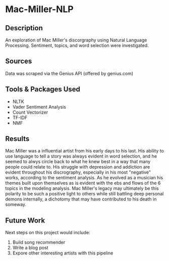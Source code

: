 # Mac-Miller-NLP

## Description
An exploration of Mac Miller's discorgraphy using Natural Language Processing. Sentiment, topics, and word selection were investigated.

## Sources
Data was scraped via the Genius API (offered by genius.com)

## Tools & Packages Used
- NLTK
- Vader Sentiment Analysis
- Count Vectorizer
- TF-IDF
- NMF

## Results
Mac Miller was a influential artist from his early days to his last. His ability to use language to tell a story was always evident in word selection, and he seemed to alwys circle back to what he knew best in a way that many people could relate to. His struggle with depression and addiction are evident throughout his discrography, especially in his most "negative" works, according to the sentiment analysis. As he evolved as a musician his themes built upon themselves as is evident with the ebs and flows of the 6 topics in the modeling analysis. Mac Miller's legacy may ultimately be this polarity to be such a positive light to others while still battling deep personal demons internally, a dichotomy that may have contributed to his death in someway.

## Future Work
Next steps on this project would include:
  1. Build song recommender
  2. Write a blog post
  3. Expore other interesting artists with this pipeline
